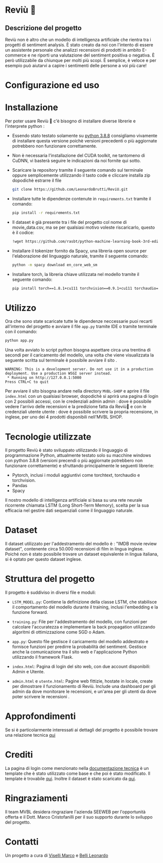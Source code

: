 # Reviù 🤌

## Descrizione del progetto
Reviù non è altro che un modello di intelligenza artificiale che rientra tra i progetti di sentiment analysis. È stato creato da noi con l'intento di essere un assistente personale che analizzi recensioni di prodotti in ambito E-commerce e ne riporti una valutazione del sentiment positiva o negativa. È però utilizzabile da chiunque per molti più scopi. È semplice, è veloce e per esempio può aiutarvi a capire i sentimenti delle persone a voi più care!

# Configurazione ed uso
# Installazione

Per poter usare Reviù 🤌 c'è bisogno di installare diverse librerie e l'interprete python : 

- Essendo stato testato solamente su [python 3.8.8](https://www.python.org/downloads/release/python-388/) consigliamo vivamente di installare questa versione poichè versioni precedenti o più aggiornate potrebbero non funzionare correttamente.

- Non è necessaria l'installazione del CUDA toolkit, ne tantomeno di CuDNN, vi basterà seguire le indicazioni da noi fornite qui sotto. 
- Scaricare la repository tramite il seguente comando sul terminale oppure semplicemente utilizzando il tasto code e cliccare installa zip dopodichè estrarre il file
    ``` bash
    git clone https://github.com/LeonardoBrutti/ReviU.git
    ``` 
- Installare tutte le dipendenze contenute in `requirements.txt` tramite il comando:
    ``` bash
    pip install -r requirements.txt
    ```
- Il dataset è già presente tra i file del progetto col nome di movie_data.csv, ma se per qualsiasi motivo voleste riscaricarlo, questo è il codice:
    ``` bash
  !wget https://github.com/rasbt/python-machine-learning-book-3rd-edition/raw/master/ch08/movie_data.csv.gz
    ```

- Installare il tokenizer fornito da Spacy, una libreria open source per l'elaborazione del linguaggio naturale, tramite il seguente comando:
    ``` bash
    python -m spacy download en_core_web_sm
    ```

- Installare torch, la libreria chiave utilizzata nel modello tramite il seguente comando:
    ``` bash
    pip install torch==1.8.1+cu111 torchvision==0.9.1+cu111 torchaudio==0.8.1 -f https://download.pytorch.org/whl/torch_stable.html
    ```
# Utilizzo
Ora che sono state scaricate tutte le dipendenze neccessarie puoi recarti all'interno del progetto e avviare il file `app.py` tramite IDE o tramite terminale con il comando:
``` bash
python app.py
```
Una volta avviato lo script python bisogna aspettare circa una trentina di secondi per il caricamento del modello, una volta che viene visualizzata la seguente scritta sul terminale è possibile avviare il sito .
```
WARNING: This is a development server. Do not use it in a production deployment. Use a production WSGI server instead.
 * Running on http://127.0.0.1:5000
Press CTRL+C to quit
```
Per avviare il sito bisogna andare nella directory `MVBL-SHOP` e aprire il file `index.html` con un qualsiasi browser, dopodichè si aprirà una pagina di login con 2 possibili accessi, con le credenziali admin admin : dove è possibile vedere l'arrivo delle recensioni e la predizione fatta da Reviù🤌 e con le credenziali utente utente : dove è possibile scrivere la propria recensione, in inglese,  per uno dei 4 prodotti disponibili nell'MVBL SHOP.

# Tecnologie utilizzate
Il progetto Reviù è stato sviluppato utilizzando il linguaggio di programmazione Python, attualmente testato solo su macchine windows con python 3.8.8 (versioni precendi o più aggiornate potrebbero non funzionare correttamente) e sfruttando principalmente le seguenti librerie:


- Pytorch, inclusi i moduli aggiuntivi come torchtext, torchaudio e torchvision.
- Pandas
- Spacy

Il nostro modello di intelligenza artificiale si basa su una rete neurale ricorrente chiamata LSTM (Long Short-Term Memory), scelta per la sua efficacia nel gestire dati sequenziali come il linguaggio naturale.

# Dataset
Il dataset utilizzato per l'addestramento del modello è : "IMDB movie review dataset", contenente circa 50.000 recensioni di film in lingua inglese. Poiché non è stato possibile trovare un dataset equivalente in lingua italiana, si è optato per questo dataset inglese.

# Struttura del progetto 
Il progetto è suddiviso in diversi file e moduli:

- `LSTM_MODEL.py`: Contiene la definizione della classe LSTM, che stabilisce il comportamento del modello durante il training, inclusi l'embedding e la funzione forward.

- `training.py`: File per l'addestramento del modello, con funzioni per calcolare l'accuratezza e implementare la back propagation utilizzando algoritmi di ottimizzazione come SGD o Adam.

- `app.py`: Questo file gestisce il caricamento del modello addestrato e fornisce funzioni per predirre la probabilità del sentiment. Gestisce anche la comunicazione tra il sito web e l'applicazione Python utilizzando il framework Flask.

- `index.html`: Pagina di login del sito web, con due account disponibili: Admin e Utente.

- `admin.html` e `utente.html`: Pagine web fittizie, hostate in locale, create per dimostrare il funzionamento di Reviù. Include una dashboard per gli admin da dove monitorare le recensioni, e un'area per gli utenti da dove poter scrivere le recensioni .

# Approfondimenti

Se si è particolarmente interessati ai dettagli del progetto è possibile trovare una relazione tecnica [qui](https://github.com/LeonardoBrutti/ReviU/blob/main/Documentazione%20tecnica%20Revi%C3%B9.pdf)

# Crediti
La pagina di login come menzionato nella [documentazione tecnica](https://github.com/LeonardoBrutti/ReviU/blob/main/Documentazione%20tecnica%20Revi%C3%B9.pdf) è un template che è stato utilizzato come base e che poi è stato modificato. Il template è trovabile [qui](https://colorlib.com/wp/template/login-form-v1/). Inoltre il dataset è stato scaricato da [qui](https://github.com/rasbt/python-machine-learning-book-3rd-edition/raw/master/ch08/).

# Ringraziamenti
Il team MVBL desidera ringraziare l'azienda SEEWEB per l'opportunità offerta e il Dott. Marco Cristofanilli per il suo supporto durante lo sviluppo del progetto.

# Contatti 

Un progetto a cura di [Viselli Marco](https://github.com/LeonardoBrutti) e  [Belli Leonardo](https://github.com/profumato4)
